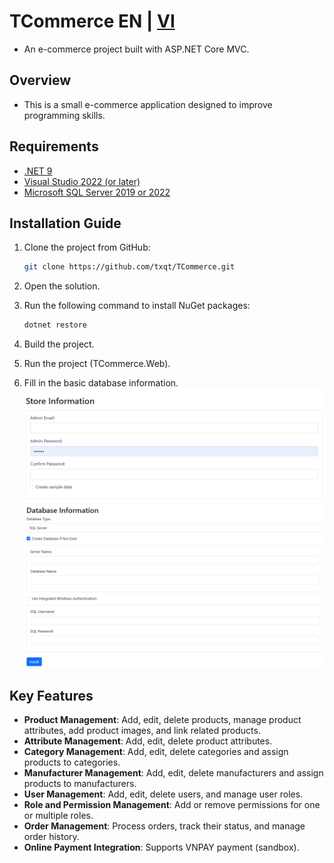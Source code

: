 # TCommerce EN | [VI](./README.md)

- An e-commerce project built with ASP.NET Core MVC.

## Overview
- This is a small e-commerce application designed to improve programming skills.

## Requirements

- [.NET 9](https://dotnet.microsoft.com/en-us/download/dotnet/9.0)
- [Visual Studio 2022 (or later)](https://visualstudio.microsoft.com/vs/)
- [Microsoft SQL Server 2019 or 2022](https://www.microsoft.com/en-us/sql-server/sql-server-downloads)

## Installation Guide
1. Clone the project from GitHub:

    ```bash
    git clone https://github.com/txqt/TCommerce.git
    ```

2. Open the solution.
3. Run the following command to install NuGet packages:

    ```bash
    dotnet restore
    ```
4. Build the project.
5. Run the project (TCommerce.Web).
6. Fill in the basic database information.
![Admin account setup and sample data creation](setup-images/store-info.png)
![Enter database information (MSSQL)](setup-images/db-info.png)

## Key Features

- **Product Management**: Add, edit, delete products, manage product attributes, add product images, and link related products.
- **Attribute Management**: Add, edit, delete product attributes.
- **Category Management**: Add, edit, delete categories and assign products to categories.
- **Manufacturer Management**: Add, edit, delete manufacturers and assign products to manufacturers.
- **User Management**: Add, edit, delete users, and manage user roles.
- **Role and Permission Management**: Add or remove permissions for one or multiple roles.
- **Order Management**: Process orders, track their status, and manage order history.
- **Online Payment Integration**: Supports VNPAY payment (sandbox).
